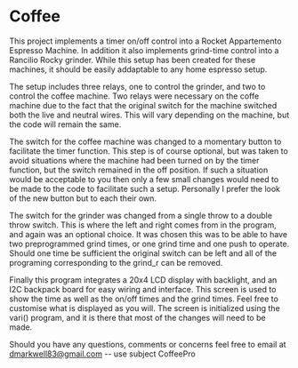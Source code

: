# Coffee

This project implements a timer on/off control into a Rocket Appartemento Espresso Machine. In addition it also implements grind-time control into a Rancilio Rocky grinder. While this setup has been created for these machines, it should be easily addaptable to any home espresso setup.

The setup includes three relays, one to control the grinder, and two to control the coffee machine. Two relays were necessary on the coffe machine due to the fact that the original switch for the machine switched both the live and neutral wires. This will vary depending on the machine, but the code will remain the same. 

The switch for the coffee machine was changed to a momentary button to facilitate the timer function. This step is of course optional, but was taken to avoid situations where the machine had been turned on by the timer function, but the switch remained in the off position. If such a situation would be acceptable to you then only a few small changes would need to be made to the code to facilitate such a setup. Personally I prefer the look of the new button but to each their own.

The switch for the grinder was changed from a single throw to a double throw switch. This is where the left and right comes from in the program, and again was an optional choice. It was chosen this was to be able to have two preprogrammed grind times, or one grind time and one push to operate. Should one time be sufficient the original switch can be left and all of the programing corresponding to the grind_r can be removed.

Finally this program integrates a 20x4 LCD display with backlight, and an I2C backpack board for easy wiring and interface. This screen is used to show the time as well as the on/off times and the grind times. Feel free to customise what is displayed as you will. The screen is initialized using the vari() program, and it is there that most of the changes will need to be made. 

Should you have any questions, comments or concerns feel free to email at dmarkwell83@gmail.com -- use subject CoffeePro
